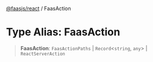 [@faasjs/react](../README.md) / FaasAction

# Type Alias: FaasAction

> **FaasAction**: `FaasActionPaths` \| `Record`\<`string`, `any`\> \| `ReactServerAction`
